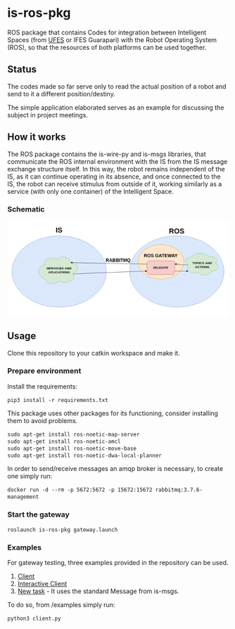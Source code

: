 # is-ros-pkg
ROS package that contains Codes for integration between Intelligent Spaces (from [UFES](https://github.com/labviros) or IFES Guarapari) with the Robot Operating System (ROS), so that the resources of both platforms can be used together.

## Status

The codes made so far serve only to read the actual position of a robot and send to it a different position/destiny.

The simple application elaborated serves as an example for discussing the subject in project meetings.

## How it works

The ROS package contains the is-wire-py and is-msgs libraries, that communicate the ROS internal environment with the IS from the IS message exchange structure itself. In this way, the robot remains independent of the IS, as it can continue operating in its absence, and once connected to the IS, the robot can receive stimulus from outside of it, working similarly as a service (with only one container) of the Intelligent Space.

### Schematic

![schematic](./is_ros_pkg/etc/schematic.png)

## Usage

Clone this repository to your catkin workspace and make it.

### Prepare environment

Install the requirements:

```shell
pip3 install -r requirements.txt
```

This package uses other packages for its functioning, consider installing them to avoid problems.

```shell
sudo apt-get install ros-noetic-map-server
sudo apt-get install ros-noetic-amcl
sudo apt-get install ros-noetic-move-base
sudo apt-get install ros-noetic-dwa-local-planner

```
In order to send/receive messages an amqp broker is necessary, to create one simply run:

```shell
docker run -d --rm -p 5672:5672 -p 15672:15672 rabbitmq:3.7.6-management
```

### Start the gateway

```shell
roslaunch is-ros-pkg gateway.launch
```

### Examples
For gateway testing, three examples provided in the repository can be used.

1. [Client](./is_ros_pkg/examples/client.py)
2. [Interactive Client](./is_ros_pkg/examples/interactive_client.py)
3. [New task](./is_ros_pkg/examples/new_task.py) - It uses the standard Message from is-msgs.

To do so, from /examples simply run:

```shell
python3 client.py
```
